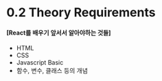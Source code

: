 # 0.2 Theory Requirements

#### [React를 배우기 앞서서 알아야하는 것들]

- HTML
- CSS
- Javascript Basic
-  함수, 변수, 클래스 등의 개념

